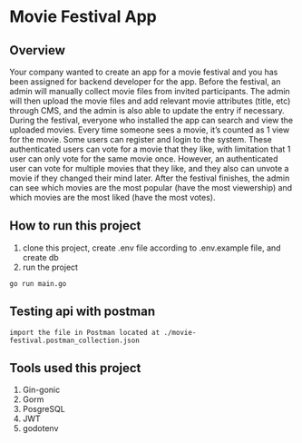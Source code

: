 # Movie Festival App
## Overview
Your company wanted to create an app for a movie festival and you has been assigned for 
backend developer for the app.
Before the festival, an admin will manually collect movie files from invited participants. The
admin will then upload the movie files and add relevant movie attributes (title, etc) through
CMS, and the admin is also able to update the entry if necessary.
During the festival, everyone who installed the app can search and view the uploaded
movies. Every time someone sees a movie, it’s counted as 1 view for the movie.
Some users can register and login to the system. These authenticated users can vote for a
movie that they like, with limitation that 1 user can only vote for the same movie once.
However, an authenticated user can vote for multiple movies that they like, and they also can
unvote a movie if they changed their mind later.
After the festival finishes, the admin can see which movies are the most popular (have the
most viewership) and which movies are the most liked (have the most votes).


##  How to run this project

1. clone this project, create .env file according to .env.example file, and create db
2. run the project

```
go run main.go
```

##  Testing api with postman

```
import the file in Postman located at ./movie-festival.postman_collection.json
```


##  Tools used this project

1. Gin-gonic
2. Gorm
3. PosgreSQL
4. JWT
5. godotenv
